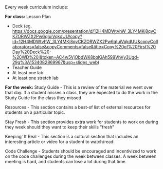 Every week curriculum include:

**For class:**
Lesson Plan
- Deck (eg. https://docs.google.com/presentation/d/12H4MDWtvhW_3LY4MKj8qvCKZORWZX2Pw6qIuiVqkdUU/copy?id=12H4MDWtvhW_3LY4MKj8qvCKZORWZX2Pw6qIuiVqkdUU&copyCollaborators=false&copyComments=false&title=Copy%20of%20First%20Day%20Deck%20-%20WD%20I&token=AC4w5VjObdWK8boKiAh599VhVy3Ugd-29g%3A1534082869967&usp=slides_web)
- Teacher Guide
- At least one lab
- At least one stretch lab

**For the week:**
Study Guide - This is a review of the material we went over that day. If a student misses a class, they are expected to do the work in the Study Guide for the class they missed

Resources - This section contains a best-of list of external resources for students on a particular topic.

Stay Fresh - This section provides extra work for students to work on during they week should they want to keep their skills "fresh"

Keeping' It Real - This section is a cultural section that includes an interesting article or video for a student to watch/read.

Code Challenge - Students should be encouraged and incentivized to work on the code challenges during the week between classes. A week between meeting is hard, and students can lose a lot during that time.
